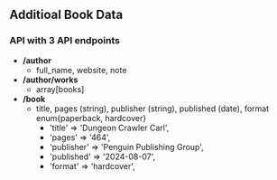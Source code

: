 ## Additioal Book Data

### API with 3 API endpoints
- **/author**
    - full_name, website, note
- **/author/works**
    - array[books]
- **/book**
    - title, pages (string), publisher (string), published (date), format enum{paperback, hardcover}
        - 'title' => 'Dungeon Crawler Carl',
        - 'pages' => '464',
        - 'publisher' => 'Penguin Publishing Group',
        - 'published' => '2024-08-07',
        - 'format' => 'hardcover',
